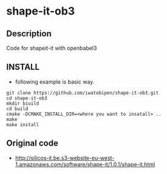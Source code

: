 # shape-it-ob3


## Description

Code for shapeit-it with openbabel3


## INSTALL

- following example is basic way.

```
git clone https://github.com/iwatobipen/shape-it-ob3.git
cd shape-it-ob3
mkdir biuild
cd build
cmake -DCMAKE_INSTALL_DIR=<where you want to insatall> ..
make
make install
```

## Original code
- http://silicos-it.be.s3-website-eu-west-1.amazonaws.com/software/shape-it/1.0.1/shape-it.html
